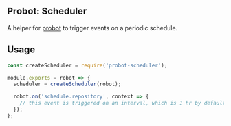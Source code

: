 ## Probot: Scheduler

A helper for [probot](https://github.com/probot/probot) to trigger events on a periodic schedule.

## Usage

```js
const createScheduler = require('probot-scheduler');

module.exports = robot => {
  scheduler = createScheduler(robot);

  robot.on('schedule.repository', context => {
    // this event is triggered on an interval, which is 1 hr by default;
  });
};
```
